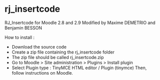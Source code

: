 # rj_insertcode
RJ_Insertcode for Moodle 2.8 and 2.9
Modified by Maxime DEMETRIO and Benjamin BESSON

How to install :
- Download the source code
- Create a zip file containing the rj_insertcode folder
- The zip file should be called rj_insertcode.zip
- Go to Moodle > Site administration > Plugins > Install plugin
- Select Plugin type : TinyMCE HTML editor / Plugin (tinymce)
Then, follow instructions on Moodle.
